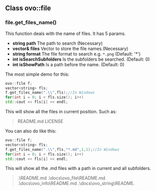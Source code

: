## Class ovo::file
### file.get_files_name()
This function deals with the name of files. It has 5 params.
 - **string path** The path to search (Necessary)
 - **vector<string>& files** Vector to store the file names.(Necessary)
 - **string format** The file format to search e.g. `*.png` (Default: '*')
 - **int isSearchSubfolders** Is the subfolders be searched. (Default: 0)
 - **int isShowPath** Is a path before the name. (Default: 0)

The most simple demo for this:
````C++
ovo::file f;
vector<string> fls;
f.get_files_name(".\\",fls);//In Windows
for(int i = 0; i < fls.size(); i++)
std::cout << fls[i] << endl;
```` 
This will show all the files in current position. Such as:
>README.md
>LICENSE

You can also do like this:
````C++
ovo::file f;
vector<string> fls;
f.get_files_name(".\\",fls,"*.md",1,1);//In Windows
for(int i = 0; i < fls.size(); i++)
std::cout << fls[i] << endl;
````

This will show all the .md files with a path in current and all subfolders.
>.\README.md
>.\docs\ovo_file\README.md
>.\docs\ovo_info\README.md
>.\docs\ovo_string\README.



